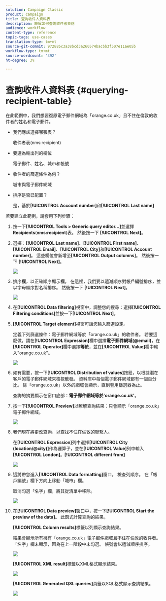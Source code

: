 ```yaml
---
solution: Campaign Classic
product: campaign
title: 查詢收件人資料表
description: 瞭解如何查詢收件者表格
audience: workflow
content-type: reference
topic-tags: use-cases
translation-type: tm+mt
source-git-commit: 972885c3a38bcd3a260574bacbb3f507e11ae05b
workflow-type: tm+mt
source-wordcount: '392'
ht-degree: 3%

---
```



# 查詢收件人資料表 {#querying-recipient-table}

在此範例中，我們想要復原電子郵件網域為「orange.co.uk」且不住在倫敦的收件者的姓名和電子郵件。

* 我們應該選擇哪張表？

   收件者表(nms:recipient)

* 要選為輸出列的欄位

   電子郵件、姓名、城市和帳號

* 收件者的篩選條件為何？

   城市與電子郵件網域

* 排序是否已配置？

   是，基於&#x200B;**[!UICONTROL Account number]**&#x200B;和&#x200B;**[!UICONTROL Last name]**

若要建立此範例，請套用下列步驟：

1. 按一下&#x200B;**[!UICONTROL Tools > Generic query editor...]**&#x200B;並選擇&#x200B;**Recipients**(**nms:recipient**)表。 然後按一下 **[!UICONTROL Next]**。
1. 選擇：**[!UICONTROL Last name]**、**[!UICONTROL First name]**、**[!UICONTROL Email]**、**[!UICONTROL City]**&#x200B;和&#x200B;**[!UICONTROL Account number]**。 這些欄位會新增至&#x200B;**[!UICONTROL Output columns]**。 然後按一下 **[!UICONTROL Next]**。

   ![](assets/query_editor_03.png)

1. 排序欄，以正確順序顯示欄。 在這裡，我們要以遞減順序對帳戶編號排序，並以字母順序對名稱排序。 然後按一下 **[!UICONTROL Next]**。

   ![](assets/query_editor_04.png)

1. 在&#x200B;**[!UICONTROL Data filtering]**&#x200B;視窗中，調整您的搜尋：選擇&#x200B;**[!UICONTROL Filtering conditions]**&#x200B;並按一下&#x200B;**[!UICONTROL Next]**。
1. **[!UICONTROL Target element]**&#x200B;視窗可讓您輸入篩選設定。

   定義下列篩選條件：電子郵件網域等於「orange.co.uk」的收件者。 若要這麼做，請在&#x200B;**[!UICONTROL Expression]**&#x200B;欄中選擇&#x200B;**電子郵件網域(@email)**，在&#x200B;**[!UICONTROL Operator]**&#x200B;欄中選擇&#x200B;**等於**，並在&#x200B;**[!UICONTROL Value]**&#x200B;欄中輸入&quot;orange.co.uk&quot;。

   ![](assets/query_editor_05.png)

1. 如有需要，按一下&#x200B;**[!UICONTROL Distribution of values]**&#x200B;按鈕，以根據潛在客戶的電子郵件網域來檢視散發。 資料庫中每個電子郵件網域都有一個百分比。 除「orange.co.uk」以外的網域會顯示，直到套用篩選器為止。

   查詢的摘要顯示在窗口底部：**電子郵件網域等於&#39;orange.co.uk&#39;**。

1. 按一下&#x200B;**[!UICONTROL Preview]**&#x200B;以瞭解查詢結果：只會顯示「orange.co.uk」電子郵件網域。

   ![](assets/query_editor_nveau_17.png)

1. 我們現在將更改查詢，以查找不住在倫敦的聯繫人。

   在&#x200B;**[!UICONTROL Expression]**&#x200B;列中選擇&#x200B;**[!UICONTROL City (location/@city)]**&#x200B;作為運算子，並在&#x200B;**[!UICONTROL Value]**&#x200B;列中輸入&#x200B;**[!UICONTROL London]**。**[!UICONTROL different from]**

   ![](assets/query_editor_08.png)

1. 這將帶您進入&#x200B;**[!UICONTROL Data formatting]**&#x200B;窗口。 檢查列順序。 在「帳戶編號」欄下方向上移動「城市」欄。

   取消勾選「名字」欄，將其從清單中移除。

   ![](assets/query_editor_nveau_15.png)

1. 在&#x200B;**[!UICONTROL Data preview]**&#x200B;窗口中，按一下&#x200B;**[!UICONTROL Start the preview of the data]**。 此函式計算查詢的結果。

   **[!UICONTROL Column results]**&#x200B;標籤以列顯示查詢結果。

   結果會顯示所有擁有「orange.co.uk」電子郵件網域且不住在倫敦的收件者。 「名字」欄未顯示，因為在上一階段中未勾選。 帳號會以遞減順序排序。

   ![](assets/query_editor_nveau_12.png)

   **[!UICONTROL XML result]**&#x200B;標籤以XML格式顯示結果。

   ![](assets/query_editor_nveau_13.png)

   **[!UICONTROL Generated QSL queries]**&#x200B;頁籤以SQL格式顯示查詢結果。

   ![](assets/query_editor_nveau_14.png)
